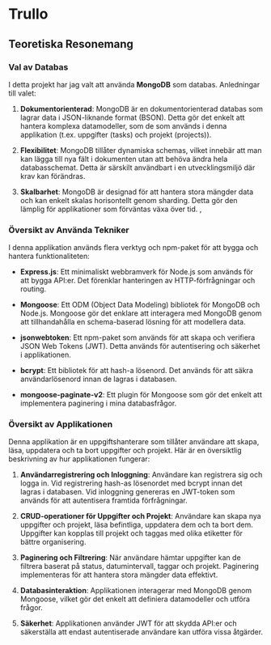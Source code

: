 # Trullo

## Teoretiska Resonemang

### Val av Databas

I detta projekt har jag valt att använda **MongoDB** som databas. Anledningar till valet:

1. **Dokumentorienterad**: MongoDB är en dokumentorienterad databas som lagrar data i JSON-liknande format (BSON). Detta gör det enkelt att hantera komplexa datamodeller, som de som används i denna applikation (t.ex. uppgifter (tasks) och projekt (projects)).

2. **Flexibilitet**: MongoDB tillåter dynamiska schemas, vilket innebär att man kan lägga till nya fält i dokumenten utan att behöva ändra hela databasschemat. Detta är särskilt användbart i en utvecklingsmiljö där krav kan förändras.

3. **Skalbarhet**: MongoDB är designad för att hantera stora mängder data och kan enkelt skalas horisontellt genom sharding. Detta gör den lämplig för applikationer som förväntas växa över tid.
,

### Översikt av Använda Tekniker

I denna applikation används flera verktyg och npm-paket för att bygga och hantera funktionaliteten:

- **Express.js**: Ett minimaliskt webbramverk för Node.js som används för att bygga API:er. Det förenklar hanteringen av HTTP-förfrågningar och routing.

- **Mongoose**: Ett ODM (Object Data Modeling) bibliotek för MongoDB och Node.js. Mongoose gör det enklare att interagera med MongoDB genom att tillhandahålla en schema-baserad lösning för att modellera data.

- **jsonwebtoken**: Ett npm-paket som används för att skapa och verifiera JSON Web Tokens (JWT). Detta används för autentisering och säkerhet i applikationen.

- **bcrypt**: Ett bibliotek för att hash-a lösenord. Det används för att säkra användarlösenord innan de lagras i databasen.

- **mongoose-paginate-v2**: Ett plugin för Mongoose som gör det enkelt att implementera paginering i mina databasfrågor.

### Översikt av Applikationen

Denna applikation är en uppgiftshanterare som tillåter användare att skapa, läsa, uppdatera och ta bort uppgifter och projekt. Här är en översiktlig beskrivning av hur applikationen fungerar:

1. **Användarregistrering och Inloggning**: Användare kan registrera sig och logga in. Vid registrering hash-as lösenordet med bcrypt innan det lagras i databasen. Vid inloggning genereras en JWT-token som används för att autentisera framtida förfrågningar.

2. **CRUD-operationer för Uppgifter och Projekt**: Användare kan skapa nya uppgifter och projekt, läsa befintliga, uppdatera dem och ta bort dem. Uppgifter kan kopplas till projekt och taggas med olika etiketter för bättre organisering.

3. **Paginering och Filtrering**: När användare hämtar uppgifter kan de filtrera baserat på status, datumintervall, taggar och projekt. Paginering implementeras för att hantera stora mängder data effektivt.

4. **Databasinteraktion**: Applikationen interagerar med MongoDB genom Mongoose, vilket gör det enkelt att definiera datamodeller och utföra frågor.

5. **Säkerhet**: Applikationen använder JWT för att skydda API:er och säkerställa att endast autentiserade användare kan utföra vissa åtgärder.
